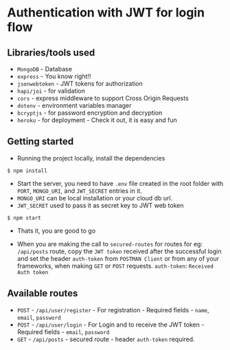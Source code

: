# Authentication with JWT for login flow

## Libraries/tools used

- `MongoDB` - Database
- `express` - You know right!!
- `jsonwebtoken` - JWT tokens for authorization
- `hapi/joi` - for validation
- `cors` - express middleware to support Cross Origin Requests
- `dotenv` - environment variables manager
- `bcryptjs` - for password encryption and decryption
- `heroku` - for deployment - Check it out, it is easy and fun

## Getting started

- Running the project locally, install the dependencies
```
$ npm install
```

- Start the server, you need to have `.env` file created in the root folder with
  `PORT`, `MONGO_URI`, and `JWT_SECRET` entries in it.
- `MONGO_URI` can be local installation or your cloud db url.
- `JWT_SECRET` used to pass it as secret key to JWT web token

```
$ npm start
```

- Thats it, you are good to go

- When you are making the call to `secured-routes` for routes for eg:
  `/api/posts` route, copy the `JWT token` received after the successful login and
  set the header `auth-token` from `POSTMAN Client` or from
  any of your frameworks, when making `GET` or `POST` requests.
  `auth-token`: `Received Auth token`

## Available routes

- `POST` - `/api/user/register` - For registration - Required fields - `name`, `email`, `password`
- `POST` - `/api/user/login` - For Login and to receive the JWT token - Required fields -  `email`, `password`
- `GET` - `/api/posts` - secured route - header `auth-token` required.